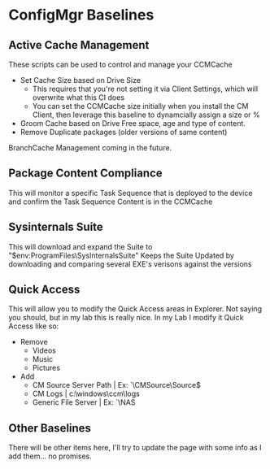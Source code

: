 # ConfigMgr Baselines

## Active Cache Management

These scripts can be used to control and manage your CCMCache
- Set Cache Size based on Drive Size
  - This requires that you're not setting it via Client Settings, which will overwrite what this CI does
  - You can set the CCMCache size initially when you install the CM Client, then leverage this baseline to dynamcially assign a size or %
- Groom Cache based on Drive Free space, age and type of content.
- Remove Duplicate packages (older versions of same content)

BranchCache Management coming in the future.


## Package Content Compliance

This will monitor a specific Task Sequence that is deployed to the device and confirm the Task Sequence Content is in the CCMCache

## Sysinternals Suite

This will download and expand the Suite to "$env:ProgramFiles\SysInternalsSuite\"
Keeps the Suite Updated by downloading and comparing several EXE's verisons against the versions

## Quick Access

This will allow you to modify the Quick Access areas in Explorer.
Not saying you should, but in my lab this is really nice.
In my Lab I modify it Quick Access like so: 
 - Remove
   - Videos
   - Music
   - Pictures
 - Add
   - CM Source Server Path | Ex: `\\CMSource\Source$
   - CM Logs | c:\windows\ccm\logs
   - Generic File Server | Ex: `\\NAS

## Other Baselines

There will be other items here, I'll try to update the page with some info as I add them... no promises.
